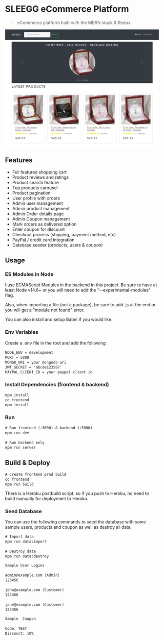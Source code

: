 # SLEEGG eCommerce Platform

> eCommerce platform built with the MERN stack & Redux.

![screenshot](https://github.com/sagi403/sleegg/blob/master/screenshot.PNG "Home Page")

## Features

- Full featured shopping cart
- Product reviews and ratings
- Product search feature
- Top products carousel
- Product pagination
- User profile with orders
- Admin user management
- Admin product management
- Admin Order details page
- Admin Coupon management
- Mark orders as delivered option
- Enter coupon for discount
- Checkout process (shipping, payment method, etc)
- PayPal / credit card integration
- Database seeder (products, users & coupon)

## Usage

### ES Modules in Node

I use ECMAScript Modules in the backend in this project. Be sure to have at least Node v14.6+ or you will need to add the "--experimental-modules" flag.

Also, when importing a file (not a package), be sure to add .js at the end or you will get a "module not found" error.

You can also install and setup Babel if you would like.

### Env Variables

Create a .env file in the root and add the following:

```
NODE_ENV = development
PORT = 5000
MONGO_URI = your mongodb uri
JWT_SECRET = 'abcde123567'
PAYPAL_CLIENT_ID = your paypal client id
```

### Install Dependencies (frontend & backend)

```
npm install
cd frontend
npm install
```

### Run

```
# Run frontend (:3000) & backend (:5000)
npm run dev

# Run backend only
npm run server
```

## Build & Deploy

```
# Create frontend prod build
cd frontend
npm run build
```

There is a Heroku postbuild script, so if you push to Heroku, no need to build manually for deployment to Heroku.

### Seed Database

You can use the following commands to seed the database with some sample users, products and coupon as well as destroy all data.

```
# Import data
npm run data:import

# Destroy data
npm run data:destroy
```

```
Sample User Logins

admin@example.com (Admin)
123456

john@example.com (Customer)
123456

jane@example.com (Customer)
123456
```

```
Sample  Coupon

Code: TEST
Discount: 10%
```
